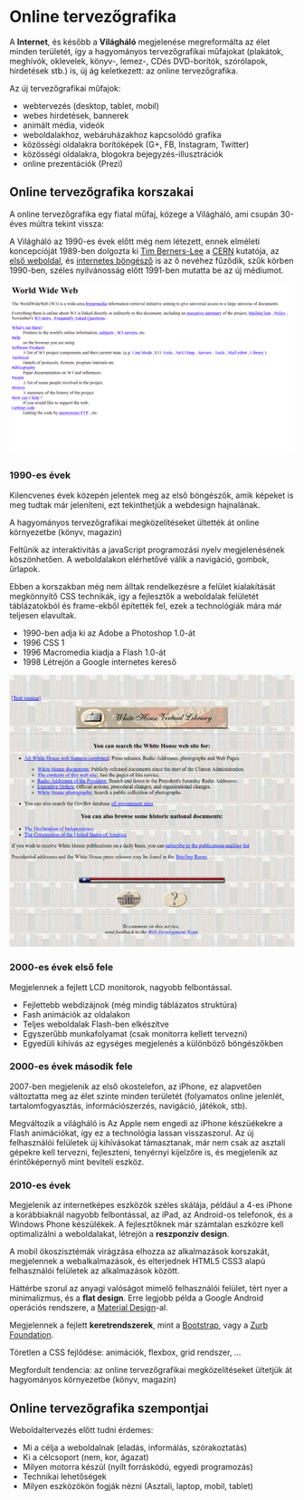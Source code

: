 # Online tervezőgrafika

A **Internet**, és később a **Világháló** megjelenése megreformálta az élet minden területét, így a hagyományos tervezőgrafikai műfajokat \(plakátok, meghívók, oklevelek, könyv-, lemez-, CDés DVD-borítók, szórólapok, hirdetések stb.\) is, új ág keletkezett: az online tervezőgrafika.

Az új tervezőgrafikai műfajok: 

* webtervezés \(desktop, tablet, mobil\)
* webes hirdetések, bannerek
* animált média, videók
* weboldalakhoz, webáruházakhoz kapcsolódó grafika
* közösségi oldalakra borítóképek \(G+, FB, Instagram, Twitter\)
* közösségi oldalakra, blogokra bejegyzés-illusztrációk
* online prezentációk \(Prezi\)

## Online tervezőgrafika korszakai

A online tervezőgrafika egy fiatal műfaj, közege a Világháló, ami csupán 30-éves múltra tekint vissza:

A Világháló az 1990-es évek előtt még nem létezett, ennek elméleti koncepcióját 1989-ben dolgozta ki [Tim Berners-Lee](https://twitter.com/timberners_lee) a [CERN](https://home.cern/) kutatója, az [első weboldal](http://info.cern.ch/hypertext/WWW/TheProject.html), és [internetes böngésző](http://line-mode.cern.ch/) is az ő nevéhez fűződik, szűk körben 1990-ben, széles nyilvánosság előtt 1991-ben mutatta be az új médiumot. 

![Az els&#x151; weboldal](../.gitbook/assets/first-web-page.png)

### 1990-es évek

Kilencvenes évek közepén jelentek meg az első böngészők, amik képeket is meg tudtak már jeleníteni, ezt tekinthetjük a webdesign hajnalának.

A hagyományos tervezőgrafikai megközelítéseket ültették át online környezetbe \(könyv, magazin\)

Feltűnik az interaktivitás a javaScript programozási nyelv megjelenésének köszönhetően. A weboldalakon elérhetővé válik a navigáció, gombok, űrlapok.

Ebben a korszakban még nem álltak rendelkezésre a felület kialakítását megkönnyítő CSS technikák, így a fejlesztők a weboldalak felületét táblázatokból és frame-ekből építették fel, ezek a technológiák mára már teljesen elavultak.

* 1990-ben adja ki az Adobe a Photoshop 1.0-át
* 1996 CSS 1
* 1996 Macromedia kiadja a Flash 1.0-át
* 1998 Létrejön a Google internetes kereső

![A Feh&#xE9;r H&#xE1;z honlapja a kilencvenes &#xE9;vekben \(whitehouse.gov\)](../.gitbook/assets/white-house.png)

### 2000-es évek első fele

Megjelennek a fejlett LCD monitorok, nagyobb felbontással.

* Fejlettebb webdizájnok \(még mindig táblázatos struktúra\)
* Fash animációk az oldalakon
* Teljes weboldalak Flash-ben elkészítve
* Egyszerűbb munkafolyamat \(csak monitorra kellett tervezni\) 
* Egyedüli kihívás az egységes megjelenés a különböző böngészőkben

### 2000-es évek második fele	

2007-ben megjelenik az első okostelefon, az iPhone, ez alapvetően változtatta meg az élet szinte minden területét \(folyamatos online jelenlét, tartalomfogyasztás, információszerzés, navigáció, játékok, stb\). 

Megváltozik a világháló is Az Apple nem engedi az iPhone készüékekre a Flash animációkat, így ez a technológia lassan visszaszorul. Az új felhasználói felületek új kihívásokat támasztanak, már nem csak az asztali gépekre kell tervezni, fejleszteni, tenyérnyi kijelzőre is, és megjelenik az érintőképernyő mint beviteli eszköz.

### 2010-es évek

Megjelenik az internetképes eszközök széles skálája, például a 4-es iPhone a korábbiaknál nagyobb felbontással, az iPad, az Android-os telefonok, és a Windows Phone készülékek. A fejlesztőknek már számtalan eszközre kell optimalizálni a weboldalakat, létrejön a **reszponzív design**.

A mobil ökoszisztémák virágzása elhozza az alkalmazások korszakát, megjelennek a webalkalmazások, és elterjednek HTML5 CSS3 alapú felhasználói felületek az alkalmazások között.

Háttérbe szorul az anyagi valóságot mimelő felhasználói felület, tért nyer a minimalizmus, és a **flat design**. Erre legjobb példa a Google Android operációs rendszere, a [Material Design](https://material.io/design/)-al.

Megjelennek a fejlett **keretrendszerek**, mint a [Bootstrap](https://getbootstrap.com/), vagy a [Zurb Foundation](https://foundation.zurb.com/).

Töretlen a CSS fejlődése: animációk, flexbox, grid rendszer, …

Megfordult tendencia: az online tervezőgrafikai megközelítéseket ültetjük át hagyományos környezetbe \(könyv, magazin\)

## Online tervezőgrafika szempontjai

Weboldaltervezés előtt tudni érdemes:

* Mi a célja a weboldalnak \(eladás, informálás, szórakoztatás\)
* Ki a célcsoport \(nem, kor, ágazat\)
* Milyen motorra készül \(nyílt forráskódú, egyedi programozás\)
* Technikai lehetőségek
* Milyen eszközökön fogják nézni \(Asztali, laptop, mobil, tablet\)



